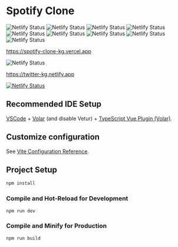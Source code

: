 # Spotify Clone

![Netlify Status](https://img.shields.io/badge/Node.js-339933.svg?style=for-the-badge&logo=nodedotjs&logoColor=white)
![Netlify Status](https://img.shields.io/badge/Nuxt.js-00DC82.svg?style=for-the-badge&logo=nuxtdotjs&logoColor=white)
![Netlify Status](https://img.shields.io/badge/Vue.js-4FC08D.svg?style=for-the-badge&logo=vuedotjs&logoColor=white)
![Netlify Status](https://img.shields.io/badge/Prisma-2D3748.svg?style=for-the-badge&logo=Prisma&logoColor=white)
![Netlify Status](https://img.shields.io/badge/Tailwind%20CSS-06B6D4.svg?style=for-the-badge&logo=Tailwind-CSS&logoColor=white)
![Netlify Status](https://img.shields.io/badge/MongoDB-47A248.svg?style=for-the-badge&logo=MongoDB&logoColor=white)
![Netlify Status](https://img.shields.io/badge/Twitter-1DA1F2.svg?style=for-the-badge&logo=Twitter&logoColor=white)
![Netlify Status](https://img.shields.io/badge/JavaScript-F7DF1E.svg?style=for-the-badge&logo=JavaScript&logoColor=black)
![Netlify Status](https://img.shields.io/badge/TypeScript-3178C6.svg?style=for-the-badge&logo=TypeScript&logoColor=white)


https://spotify-clone-kg.vercel.app

![Netlify Status](https://img.shields.io/badge/Vercel-000000.svg?style=for-the-badge&logo=Vercel&logoColor=white)


https://twitter-kg.netlify.app

[![Netlify Status](https://api.netlify.com/api/v1/badges/2531a3fd-8833-47e6-82cc-32ee8d2d894b/deploy-status)](https://app.netlify.com/sites/twitter-kg/deploys)


## Recommended IDE Setup

[VSCode](https://code.visualstudio.com/) + [Volar](https://marketplace.visualstudio.com/items?itemName=Vue.volar) (and disable Vetur) + [TypeScript Vue Plugin (Volar)](https://marketplace.visualstudio.com/items?itemName=Vue.vscode-typescript-vue-plugin).

## Customize configuration

See [Vite Configuration Reference](https://vitejs.dev/config/).

## Project Setup

```sh
npm install
```

### Compile and Hot-Reload for Development

```sh
npm run dev
```

### Compile and Minify for Production

```sh
npm run build
```
